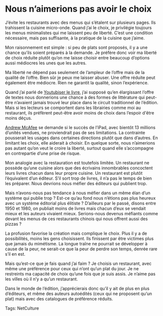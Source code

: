 # Nous n’aimerions pas avoir le choix

J’évite les restaurants avec des menus qui s’étalent sur plusieurs pages. Ils trahissent la cuisine micro-onde. Quand j’ai le choix, je privilégie toujours les menus minimalistes qui me laissent peu de liberté. C’est une condition nécessaire, mais pas suffisante, à la pratique de la cuisine que j’aime.<span id="more-20377"></span>

Mon raisonnement est simple : si peu de plats sont proposés, il y a une chance qu’ils soient préparés à la demande. Je préfère donc voir ma liberté de choix réduite plutôt qu’on me laisse choisir entre beaucoup d’options aussi médiocres les unes que les autres.

Ma liberté ne dépend pas seulement de l’ampleur de l’offre mais de la qualité de l’offre. Bien sûr je peux me laisser abuser. Une offre réduite peut également être médiocre. Rien ne garantit la qualité, sinon l’expérience.

Quand j’ai parlé de [Youtubiser le livre](http://blog.tcrouzet.com/2010/10/26/youtubiser-le-livre/), j’ai supposé qu’en élargissant l’offre de textes nous donnerions une chance à des formes de littérature qui peut-être n’avaient jamais trouvé leur place dans le circuit traditionnel de l’édition. Mais si les lecteurs se comportent dans les librairies comme moi au restaurant, ils préfèrent peut-être avoir moins de choix dans l’espoir d'être moins déçus.

[Andrew McAfee](http://blogs.hbr.org/hbr/mcafee/2010/11/why-people-want-less-choice.html) se demande si le succès de l’iPad, avec bientôt 13 millions d’unités vendues, ne proviendrait pas de ses limitations. La contrainte pousserait les usages dans certaines directions plutôt que dans d’autres. En limitant les choix, elle aiderait à choisir. En quelque sorte, nous n’aimerions pas autant qu’on veut le croire la liberté, surtout quand elle s’accompagne en contrepartie d’une prise de risque.

Mon analogie avec la restauration est toutefois limitée. Un restaurant ne possède qu’une cuisine alors que des écrivains innombrables concoctent leurs livres chacun dans leur propre cuisine. Un restaurant est plutôt l’équivalent d’un éditeur. S’il sort trop de livres, il n’a pas le temps de bien les préparer. Nous devrions nous méfier des éditeurs qui publient trop.

Mais n’avons-nous pas tendance à nous méfier dans un même élan d’un système qui publie trop ? Est-ce qu’au fond nous n’étions pas plus heureux avec un système éditorial plus élitiste ? D’ailleurs par le passé, disons entre 1950 et 1980, on publiait moins de livres mais chacun d’eux se vendait mieux et les auteurs vivaient mieux. Serions-nous devenus méfiants comme devant les menus de ces restaurants chinois qui nous offrent aussi des pizzas ?

La profusion favorise la création mais complique le choix. Plus il y a de possibilités, moins les gens choisissent. Ils finissent par être victimes plus que jamais du mimétisme. La longue traîne ne pourrait se développer à cause de la peur, ne serait-ce que la peur de perdre son temps, denrée rare s’il en est.

Mais qu’est-ce que je fais quand j’ai faim ? Je choisis un restaurant, avec même une préférence pour ceux qui n’ont qu’un plat du jour. Je ne restreints ma capacité de choix qu’une fois que je suis assis. Je n’aime pas les villes où il n’y a qu’un restaurant.

Dans le monde de l’édition, j’apprécierais donc qu’il y ait de plus en plus d’éditeurs, et même des auteurs autoédités (ceux qui ne proposent qu’un plat) mais avec des catalogues de préférence réduits.

Tags: NetCulture